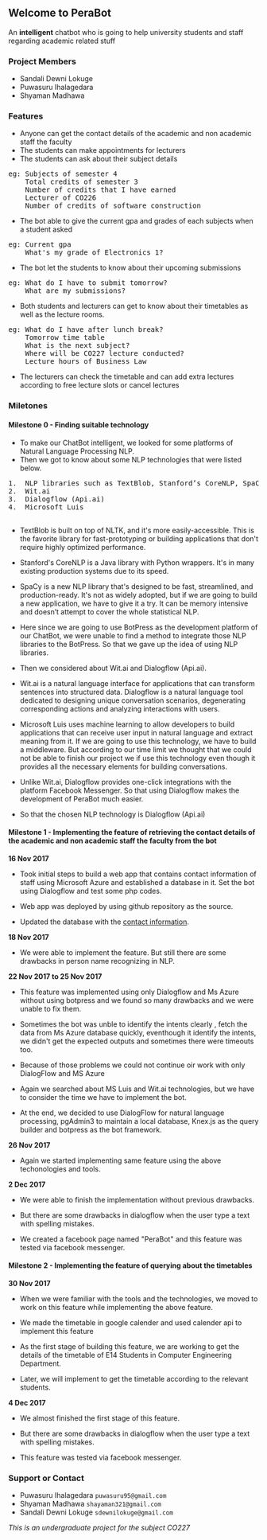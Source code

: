 ## Welcome to PeraBot

An **intelligent** chatbot who is going to help university students and staff regarding academic related stuff

### Project Members

- Sandali Dewni Lokuge
- Puwasuru Ihalagedara 
- Shyaman Madhawa

### Features

- Anyone can get the contact details of the academic and non academic staff the faculty
- The students can make appointments for lecturers
- The students can ask about their subject details

<pre>
eg: Subjects of semester 4
    Total credits of semester 3
    Number of credits that I have earned
    Lecturer of CO226
    Number of credits of software construction
</pre>
- The bot able to give the current gpa and grades of each subjects when a student asked
<pre>
eg: Current gpa 
    What's my grade of Electronics 1? 
</pre>

- The bot let the students to know about their upcoming submissions
<pre>
eg: What do I have to submit tomorrow? 
    What are my submissions?
</pre>
- Both students and lecturers can get to know about their timetables as well as the lecture rooms.
<pre>
eg: What do I have after lunch break? 
    Tomorrow time table 
    What is the next subject? 
    Where will be CO227 lecture conducted? 
    Lecture hours of Business Law 
</pre>
- The lecturers can check the timetable and can add extra lectures according to free lecture slots or cancel lectures

### Miletones
#### Milestone 0 - Finding suitable technology

- To make our ChatBot intelligent, we looked for some platforms of Natural Language Processing NLP. 
- Then we got to know about some NLP technologies that were listed below.
<pre>
1.	NLP libraries such as TextBlob, Stanford’s CoreNLP, SpaCy
2.	Wit.ai
3.	Dialogflow (Api.ai)
4.	Microsoft Luis

</pre>

- TextBlob is built on top of NLTK, and it's more easily-accessible. This is the favorite library for fast-prototyping or building applications that don't require highly optimized performance.  

- Stanford's CoreNLP is a Java library with Python wrappers. It's in many existing production systems due to its speed.

- SpaCy is a new NLP library that's designed to be fast, streamlined, and production-ready. It's not as widely adopted, but if we are going to build a new application, we have to give it a try. It can be memory intensive and doesn’t attempt to cover the whole statistical NLP.

- Here since we are going to use BotPress as the development platform of our ChatBot, we were unable to find a method to integrate those NLP libraries to the BotPress. So that we gave up the idea of using NLP libraries.

- Then we considered about Wit.ai and Dialogflow (Api.ai).

- Wit.ai is a natural language interface for applications that can transform sentences into structured data. Dialogflow is a natural language tool dedicated to designing unique conversation scenarios, degenerating corresponding actions and analyzing interactions with users.

- Microsoft Luis uses machine learning to allow developers to build applications that can receive user input in natural language and extract meaning from it. If we are going to use this technology, we have to build a middleware. But according to our time limit we thought that we could not be able to finish our project we if use this technology even though it provides all the necessary elements for building conversations.

- Unlike Wit.ai, Dialogflow provides one-click integrations with the platform Facebook Messenger. So that using Dialogflow makes the development of PeraBot much easier. 

- So that the chosen NLP technology is Dialogflow (Api.ai)

#### Milestone 1 - Implementing the feature of retrieving the contact details of the academic and non academic staff the faculty from the bot

__16 Nov 2017__

-  Took initial steps to build a web app that contains contact information of staff using Microsoft Azure and established a database in it. Set the bot using Dialogflow and test some php codes.

- Web app was deployed by using github repository as the source.

- Updated the database with the [contact information](http://www.ce.pdn.ac.lk/staff.html#academic).

__18 Nov 2017__

- We were able to implement the feature. But still there are some drawbacks in person name recognizing in NLP.

__22 Nov 2017 to 25 Nov 2017__

- This feature was implemented using only Dialogflow and Ms Azure without using botpress and we found so many drawbacks and we were unable to fix them.

- Sometimes the bot was unble to identify the intents clearly , fetch the data from Ms Azure database quickly, eventhough it identify the intents, we didn't get the expected outputs and sometimes there were timeouts too. 

- Because of those problems we could not continue oir work with only DialogFlow and MS Azure

- Again we searched about MS Luis and Wit.ai technologies, but we have to consider the time we have to implement the bot.

- At the end, we decided to use DialogFlow for natural language processing, pgAdmin3 to maintain a local database, Knex.js as the query builder and botpress as the bot framework.

__26 Nov 2017__

- Again we started implementing same feature using the above techonologies and tools.

__2 Dec 2017__

- We were able to finish the implementation without previous drawbacks.

- But there are some drawbacks in dialogflow when the user type a text with spelling mistakes.

- We created a facebook page named "PeraBot" and this feature was tested via facebook messenger.

#### Milestone 2 - Implementing the feature of querying about the timetables

__30 Nov 2017__

- When we were familiar with the tools and the technologies, we moved to work on this feature while implementing the above feature.

- We made the timetable in google calender and used calender api to implement this feature

- As the first stage of building this feature, we are working to get the details of the timetable of E14 Students in Computer Engineering Department.

- Later, we will implement to get the timetable according to the relevant students. 

__4 Dec 2017__

- We almost finished the first stage of this feature.

- But there are some drawbacks in dialogflow when the user type a text with spelling mistakes.

- This feature was tested via facebook messenger.


### Support or Contact

- Puwasuru Ihalagedara    `puwasuru95@gmail.com `
- Shyaman Madhawa         `shayaman321@gmail.com`
- Sandali Dewni Lokuge    `sdewnilokuge@gmail.com `

_This is an undergraduate project for the subject CO227_